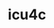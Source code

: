 ---
title: "icu4c"
layout: cache
categories: [package, v0.18.0]
meta: {"versions": ["67.1"], "compilers": ["gcc@=7.5.0"], "oss": ["ubuntu18.04"], "platforms": ["linux"], "targets": ["x86_64"], "stacks": ["build_systems", "data-vis-sdk", "root"], "num_specs": 2, "num_specs_by_stack": {"data-vis-sdk": 1, "root": 2, "build_systems": 1}}
spec_details: [{"hash": "wsn2kupkzru54uy4wjp6yetivwoibvwj", "compiler": "gcc@=7.5.0", "versions": ["67.1"], "os": "ubuntu18.04", "platform": "linux", "target": "x86_64", "variants": ["cxxstd=11"], "stacks": ["data-vis-sdk", "root"], "size": "-", "tarball": "https://binaries.spack.io/v0.18.0/build_cache/linux-ubuntu18.04-x86_64/gcc-7.5.0/icu4c-67.1/linux-ubuntu18.04-x86_64-gcc-7.5.0-icu4c-67.1-wsn2kupkzru54uy4wjp6yetivwoibvwj.spack"}, {"hash": "3krlgrivnbnzpfgikxdxlfxccg47kumo", "compiler": "gcc@=7.5.0", "versions": ["67.1"], "os": "ubuntu18.04", "platform": "linux", "target": "x86_64", "variants": ["cxxstd=11"], "stacks": ["build_systems", "root"], "size": "-", "tarball": "https://binaries.spack.io/v0.18.0/build_cache/linux-ubuntu18.04-x86_64/gcc-7.5.0/icu4c-67.1/linux-ubuntu18.04-x86_64-gcc-7.5.0-icu4c-67.1-3krlgrivnbnzpfgikxdxlfxccg47kumo.spack"}]
---